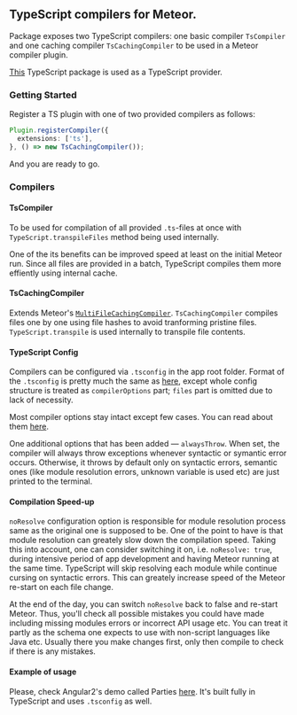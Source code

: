 ## TypeScript compilers for Meteor.

Package exposes two TypeScript compilers: one basic compiler `TsCompiler` and one caching compiler `TsCachingCompiler` to be used in a Meteor compiler plugin.

[This](https://github.com/barbatus/angular2/tree/master/packages/typescript) TypeScript package is used as a TypeScript provider.

### Getting Started
Register a TS plugin with one of two provided compilers as follows: 
````ts
Plugin.registerCompiler({
  extensions: ['ts'],
}, () => new TsCachingCompiler());
````
And you are ready to go.

### Compilers
#### TsCompiler
To be used for compilation of all provided `.ts`-files at once with `TypeScript.transpileFiles` method being used internally.

One of the its benefits can be improved speed at least on the initial Meteor run. Since all files are provided in a batch,
TypeScript compiles them more effiently using internal cache.

#### TsCachingCompiler
Extends Meteor's [`MultiFileCachingCompiler`](https://atmospherejs.com/meteor/caching-compiler). `TsCachingCompiler` compiles files one by one using
file hashes to avoid tranforming pristine files. `TypeScript.transpile` is used internally to transpile file contents.

#### TypeScript Config
Compilers can be configured via `.tsconfig` in the app root folder.
Format of the `.tsconfig` is pretty much the same as [here](https://github.com/Microsoft/TypeScript/wiki/tsconfig.json),
except whole config structure is treated as `compilerOptions` part;
`files` part is omitted due to lack of necessity.

Most compiler options stay intact except few cases. You can read about them
[here](https://github.com/barbatus/angular2/tree/master/packages/typescript).

One additional options that has been added — `alwaysThrow`.
When set, the compiler will always throw exceptions whenever syntactic or symantic error
occurs. Otherwise, it throws by default only on syntactic errors,
semantic ones (like module resolution errors, unknown variable is used etc) are just printed to the terminal.

#### Compilation Speed-up
`noResolve` configuration option is responsible for module resolution process same as the original one is supposed to be.
One of the point to have is that module resolution can greately slow down the compilation speed. Taking this into account, one can consider switching it on, i.e. `noResolve: true`, during intensive period of app development and having Meteor running at the same time.
TypeScript will skip resolving each module while continue cursing on syntactic errors. This can greately increase speed of the Meteor re-start on each file change.

At the end of the day, you can switch `noResolve` back to false and re-start Meteor. Thus, you'll check all possible mistakes you could have made including missing modules errors or incorrect API usage etc. You can treat it partly as the schema one expects to use with non-script languages like Java etc. Usually there you make changes first, only then compile to check if there is any mistakes.

#### Example of usage
Please, check Angular2's demo called Parties [here](https://github.com/Urigo/Meteor-Angular2/tree/master/examples/parties). It's built fully in TypeScript and uses `.tsconfig` as well.
